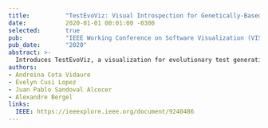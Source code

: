 ```yaml
---
title:          "TestEvoViz: Visual Introspection for Genetically-Based Test Coverage Evolution"
date:           2020-01-01 00:01:00 -0300
selected:       true
pub:            "IEEE Working Conference on Software Visualization (VISSOFT 2020)"
pub_date:       "2020"
abstract: >-
  Introduces TestEvoViz, a visualization for evolutionary test generation to monitor coverage changes over generations.
authors:
- Andreina Cota Vidaure
- Evelyn Cusi Lopez
- Juan Pablo Sandoval Alcocer
- Alexandre Bergel
links:
  IEEE: https://ieeexplore.ieee.org/document/9240486
---
```

